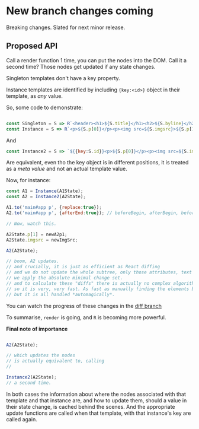 # New branch changes coming

Breaking changes. Slated for next minor release. 

## Proposed API

Call a render function 1 time, you can put the nodes into the DOM. Call it a second time? Those nodes get updated if any state changes.

Singleton templates don't have a key property.

Instance templates are identified by including `{key:<id>}` object in their template, as *any* value. 

So, some code to demonstrate:

```JavaScript

const Singleton = S => R`<header><h1>${S.title}</h1><h2>${S.byline}</h2></header>`;
const Instance = S => R`<p>${S.p[0]}</p><p><img src=${S.imgsrc}>${S.p[1]}</p><p><blockquote>${S.bq}</blockquote>${S.p[2]}</p>${{key:S.id}}`;
```

And

```JavaScript
const Instance2 = S => `${{key:S.id}}<p>${S.p[0]}</p><p><img src=${S.imgsrc}>${S.p[1]}</p><p><blockquote>${S.bq}</blockquote>${S.p[2]}</p>`;
```

Are equivalent, even tho the key object is in different positions, it is treated as a *meta value* and not an actual template value. 

Now, for instance:

```JavaScript
const A1 = Instance(A1State);
const A2 = Instance2(A2State);

A1.to('main#app p', {replace:true});
A2.to('main#app p', {afterEnd:true}); // beforeBegin, afterBegin, beforeEnd, afterEnd, replace are all valid and exclusive.

// Now, watch this.

A2State.p[1] = newA2p1;
A2State.imgsrc = newImgSrc;

A2(A2State);

// boom, A2 updates.
// and crucially, it is just as efficient as React diffing
// and we do not update the whole subtree, only those attributes, text values, elements that have changed.
// we apply the absolute minimal change set.
// and to calculate these "diffs" there is actually no complex algorithm overhead.
// so it is very, very fast. As fast as manually finding the elements by selectors and setting their properties
// but it is all handled *automagically*.

```

You can watch the progress of these changes in the [diff branch](https://github.com/dosyago-coder-0/brutal.js/tree/diff)

To summarise, `render` is going, and `R` is becoming more powerful.

**Final note of importance**

```JavaScript

A2(A2State);

// which updates the nodes
// is actually equivalent to, calling
//

Instance2(A2State);
// a second time. 
```

In both cases the information about where the nodes associated with that template and that instance are, and how to update them, should a value in their state change, is cached behind the scenes. And the appropriate update functions are called when that template, with that instance's key are called again. 

